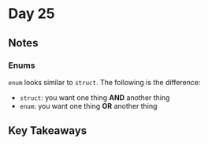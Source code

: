 # Day 25

## Notes

### Enums

`enum` looks similar to `struct`. The following is the difference:

- `struct`: you want one thing **AND** another thing
- `enum`: you want one thing **OR** another thing

## Key Takeaways
